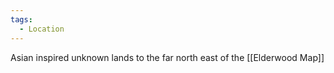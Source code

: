 ```yaml
---
tags:
  - Location
---
```

Asian inspired unknown lands to the far north east of the [[Elderwood Map]]